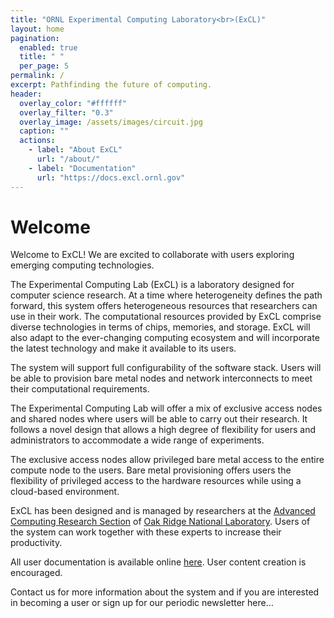 ```yaml
---
title: "ORNL Experimental Computing Laboratory<br>(ExCL)"
layout: home
pagination:
  enabled: true
  title: " "
  per_page: 5
permalink: /
excerpt: Pathfinding the future of computing.
header:
  overlay_color: "#ffffff"
  overlay_filter: "0.3"
  overlay_image: /assets/images/circuit.jpg
  caption: ""
  actions:
    - label: "About ExCL"
      url: "/about/"
    - label: "Documentation"
      url: "https://docs.excl.ornl.gov"
---
```


# Welcome

Welcome to ExCL! We are excited to collaborate with users exploring emerging computing technologies.

The Experimental Computing Lab (ExCL) is a laboratory designed for computer science research. At a time where heterogeneity defines the path forward, this system offers heterogeneous resources that researchers can use in their work. The computational resources provided by ExCL comprise diverse technologies in terms of chips, memories, and storage. ExCL will also adapt to the ever-changing computing ecosystem and will incorporate the latest technology and make it available to its users.

The system will support full configurability of the software stack. Users will be able to provision bare metal nodes and network interconnects to meet their computational requirements.

The Experimental Computing Lab will offer a mix of exclusive access nodes and shared nodes where users will be able to carry out their research. It follows a novel design that allows a high degree of flexibility for users and administrators to accommodate a wide range of experiments.

The exclusive access nodes allow privileged bare metal access to the entire compute node to the users. Bare metal provisioning offers users the flexibility of privileged access to the hardware resources while using a cloud-based environment.

ExCL has been designed and is managed by researchers at the [Advanced Computing Research Section](https://www.ornl.gov/section/advanced-computing-systems-research) of [Oak Ridge National Laboratory](http://www.ornl.gov/). Users of the system can work together with these experts to increase their productivity.

All user documentation is available online [here](https://docs.excl.ornl.gov/).  User content creation is encouraged.

Contact us for more information about the system and if you are interested in becoming a user or sign up for our periodic newsletter here…

